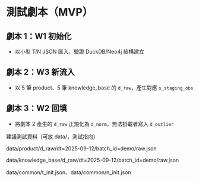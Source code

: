 # 測試劇本（MVP）

## 劇本 1：W1 初始化
- 以小型 T/N JSON 匯入，驗證 DuckDB/Neo4j 結構建立

## 劇本 2：W3 新流入
- 以 5 筆 product、5 筆 knowledge_base 的 `d_raw`，產生對應 `s_staging_obs`

## 劇本 3：W2 回填
- 將劇本 2 產生的 `d_raw` 正規化為 `d_norm`，無法掛載者寫入 `d_outlier`

建議測試資料（可放 data/，測試指向）

data/product/d_raw/dt=2025-09-12/batch_id=demo/raw.json

data/knowledge_base/d_raw/dt=2025-09-12/batch_id=demo/raw.json

data/common/t_init.json、data/common/n_init.json